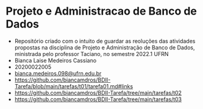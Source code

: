 # Projeto e Administracao de Banco de Dados 

* Repositório criado com o intuito de guardar as reoluções das atividades propostas na disciplina de Projeto e Administração de Banco de Dados, ministrada pelo professor Taciano, no semestre 2022.1 UFRN
* Bianca Laise Medeiros Cassiano
* 20200022005
* bianca.medeiros.098@ufrn.edu.br
* https://github.com/biancamdros/BDII-Tarefa/blob/main/tarefas/t01/tarefa01.md#links
* https://github.com/biancamdros/BDII-Tarefa/tree/main/tarefas/t02
* https://github.com/biancamdros/BDII-Tarefa/tree/main/tarefas/t03
